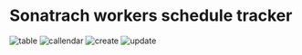 # Sonatrach workers schedule tracker

![table](https://user-images.githubusercontent.com/17796722/156553683-1dcc605d-b43d-4459-8f61-575706840863.png)
![callendar](https://user-images.githubusercontent.com/17796722/156553707-c4b6a0fa-ad4a-4758-a2b8-717908e6e6f4.png)
![create](https://user-images.githubusercontent.com/17796722/156553729-d67d62ac-d28e-4578-ba90-66c9c631bb8f.png)
![update](https://user-images.githubusercontent.com/17796722/156553745-d2072068-e435-41ba-ada3-1217cf41fffe.png)
